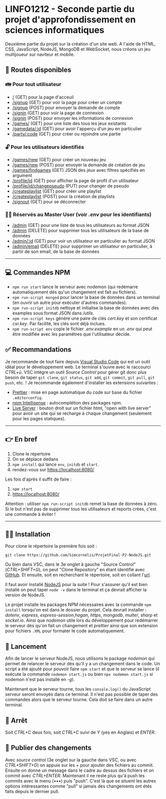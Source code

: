 # LINFO1212 - Seconde partie du projet d'approfondissement en sciences informatiques

Deuxième partie du projet sur la création d'un site web. A l'aide de HTML, CSS, JavaScript, NodeJS, MongoDB et WebSocket, nous créons un jeu multijoueur sur naviteur et mobile.

## 🚗 Routes disponibles

### 👪 Pour tout utilisateur

- [/](https://localhost:8080/) (GET) pour la page d'acceuil
- [/signup](https://localhost:8080/signup) (GET) pour voir la page pour créer un compte
- [/signup](https://localhost:8080/signup) (POST) pour envoyer la demande de compte
- [/signin](https://localhost:8080/signin) (GET) pour voir la page de connexion
- [/signin](https://localhost:8080/signin) (POST) pour envoyer les informations de connexion
- [/games/](https://localhost:8080/games/) (GET) pour une liste des tous les jeux existants
- [/gamedata/:id](https://localhost:8080/games/gamedata/:id) (GET) pour avoir l'apperçu d'un jeu en particulier
- [/party/:code](https://localhost:8080/party/:code) (GET) pour créer ou rejoindre une partie

### 🔓 Pour les utilisateurs identifiés

- [/games/new](https://localhost:8080/games/new) (GET) pour créer un nouveau jeu
- [/games/new](https://localhost:8080/games/new) (POST) pour envoyer la demande de création de jeu
- [/games/findgames](https://localhost:8080/games/findgames) (GET) JSON des jeux avec filtres spécifiés en argument
- [/profile/id](https://localhost:8080/profile/id) (GET) pour afficher la page de profil d'un utilisateur
- [/profile/id/changepseudo](https://localhost:8080/games/profile/id/changepseudo) (PUT) pour changer de pseudo
- [/createplaylist](https://localhost:8080/createplaylist) (GET) pour créer une playlist
- [/createplaylist](https://localhost:8080/createplaylist) (POST) pour la création de playlists
- [/signout](https://localhost:8080/signout) (GET) pour se déconnecter

### 👨‍💻 Réservés au Master User (voir _.env_ pour les identifiants)

- [/admin](https://localhost:8080/admin) (GET) pour une liste de tous les utilisateurs au format JSON
- [/admin](https://localhost:8080/admin) (DELETE) pour supprimer tous les utilisateurs de la base de données
- [/admin/:id](https://localhost:8080/admin/:id) (GET) pour voir un utilisateur en particulier au format JSON
- [/admin/email](https://localhost:8080/admin/email) (DELETE) pour supprimer un utilisateur en particulier, à partir de son email, de la base de données

---

## 💻 Commandes NPM

- `npm run start` lance le serveur avec nodemon (qui redémarre automatiquement dès qu'un changement est fait au fichiers).
- `npm run-script mongod` pour lancer la base de données dans un terminal (en ouvrir un autre pour exécuter d'autres commandes).
- `npm run-script initdb` nettoye et initialise la base de données avec des examples sous format JSON dans _/utils_.
- `npm run-script keys` génère une paire de clés _cert.key_ et son certificat _csr.key_. Par facilité, les clés sont déjà inclues.
- `npm run-script env` copie le fichier _.env.example_ en un _.env_ qui peut être modifiée avec les paramêtres que l'utilisateur décide.

## ✅ Recommandations

Je recommande de tout faire depuis [Visual Studio Code](https://code.visualstudio.com/) qui est un outil idéal pour le développement web. Le terminal s'ouvre avec le raccourci _CTRL+ù_. VSC intègre un outil _Source Control_ pour gérer git donc plus besoin de taper `git clone`, `git status`, `git add`, `git commit`, `git pull`, `git push`, etc. ! Je recommande également d'installer les extensions suivantes :

- [Prettier](https://marketplace.visualstudio.com/items?itemName=esbenp.prettier-vscode) : mise en page automatique du code sur base du fichier `.editorconfig`.
- [npm Intellisense](https://marketplace.visualstudio.com/items?itemName=christian-kohler.npm-intellisense) : autocomplétion des packages npm.
- [Live Server](https://marketplace.visualstudio.com/items?itemName=ritwickdey.LiveServer) : bouton droit sur un fichier html, "open with live server" pour avoir un site qui se recharge à chaque changement (seulement pour les pages statiques).

---

## 👉 **En bref**

1. Clone le répertoire
2. On se déplace dedans
3. `npm install` qui lance `env`, `initdb` et `start`.
4. rendez-vous sur <https://localhost:8080/>

Les fois d'après il suffit de faire :

1. `npm start`
2. <https://localhost:8080/>

Attention : utiliser `npm run-script initdb` remet la base de données à zéro. Si le but n'est pas de supprimer tous les utilisateurs et reports crées, c'est une commande à éviter !

---

## 👷‍♀️ Installation

Pour clone le répertoire la première fois soit :

`git clone https://github.com/Simcornelis/ProjetFinal-P2-NodeJS.git`

Ou bien dans VSC, dans le 3e onglet à gauche "Source Control" (_CTRL+SHIFT+G_), on peut "Clone Repository" en étant identifié avec [GitHub](https://github.com/). Et ensuite, soit en recherchant le répertoire, soit en collant l'[url](https://github.com/Simcornelis/FYT-NodeJS-server.git).

Il faut avoir installé [NodeJS](https://nodejs.org/) pour la suite ! Pour s'assurer qu'il est bien installé on peut taper `node -v` dans le terminal et ça devrait afficher la version de NodeJS.

Le projet installe les packages NPM nécessaires avec la commande `npm install` lorsqu'on est dans le dossier du projet. Cela devrait installer : _dotenv_, _express_, _express-session_,_hogan_, _https_, _mongodb_, _multer_, _sharp_ et _socket.io_. Ainsi que _nodemon_ utile lors du développement pour redémarrer le serveur dès qu'on fait un changement et _prettier_ ainsi que son extension pour fichiers `.XML` pour formater le code automatiquement.

## 🚀 Lancement

Afin de lancer le serveur NodeJS, nous utilisons le package _nodemon_ qui permet de relancer le serveur dès qu'il y a un changement dans le code. Un script a été ajouté pour pouvoir faire `npm start` et que le serveur se lance (il exécute la commande `nodemon start.js` ou bien `npx nodemon start.js` si nodemon n'est pas installé en _-g_).

Maintenant que le serveur tourne, tous les `console.log()` du JavaScript serveur seront envoyés dans ce terminal. Il n'est pas possible de taper des commandes alors que le serveur tourne. Cela doit se faire dans un autre terminal.

## 🛑 Arrêt

Soit _CTRL+C_ deux fois, soit _CTRL+C_ suivi de _Y_ (yes en Anglais) et _ENTER_.

## 🔧 Publier des changements

Avec _source control_ (3e onglet sur la gauche dans VSC, ou avec _CTRL+SHIFT+G_) on appuie sur les + pour ajouter des fichiers au commit. Ensuite on donne un message dans le cadre au dessus des fichiers et on commit avec _CTRL+ENTER_. Maintenant il ne reste plus qu'à push les commits avec le menu (•••) puis "push". C'est là que se situent les autres options intéressantes comme "pull" si jamais des changements ont étés faits depuis le dernier pull.
